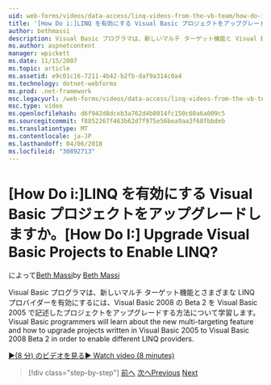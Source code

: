 ```yaml
---
uid: web-forms/videos/data-access/linq-videos-from-the-vb-team/how-do-i-upgrade-visual-basic-projects-to-enable-linq
title: '[How Do i:]LINQ を有効にする Visual Basic プロジェクトをアップグレードしますか。 | Microsoft Docs'
author: bethmassi
description: Visual Basic プログラマは、新しいマルチ ターゲット機能と Visual Basic 2008 Beta を Visual Basic 2005 で記述したプロジェクトをアップグレードする方法について学習しています.
ms.author: aspnetcontent
manager: wpickett
ms.date: 11/15/2007
ms.topic: article
ms.assetid: e9c01c16-7211-4b42-b2fb-daf9a314c0a4
ms.technology: dotnet-webforms
ms.prod: .net-framework
msc.legacyurl: /web-forms/videos/data-access/linq-videos-from-the-vb-team/how-do-i-upgrade-visual-basic-projects-to-enable-linq
msc.type: video
ms.openlocfilehash: d6f942d8dceb3a762d4b8014fc150c60a6a009c5
ms.sourcegitcommit: f8852267f463b62d7f975e56bea9aa3f68fbbdeb
ms.translationtype: MT
ms.contentlocale: ja-JP
ms.lasthandoff: 04/06/2018
ms.locfileid: "30892713"
---
```

<a name="how-do-i-upgrade-visual-basic-projects-to-enable-linq"></a><span data-ttu-id="ee061-104">[How Do i:]LINQ を有効にする Visual Basic プロジェクトをアップグレードしますか。</span><span class="sxs-lookup"><span data-stu-id="ee061-104">[How Do I:] Upgrade Visual Basic Projects to Enable LINQ?</span></span>
====================
<span data-ttu-id="ee061-105">によって[Beth Massi](https://github.com/bethmassi)</span><span class="sxs-lookup"><span data-stu-id="ee061-105">by [Beth Massi](https://github.com/bethmassi)</span></span>

<span data-ttu-id="ee061-106">Visual Basic プログラマは、新しいマルチ ターゲット機能とさまざまな LINQ プロバイダーを有効にするには、Visual Basic 2008 の Beta 2 を Visual Basic 2005 で記述したプロジェクトをアップグレードする方法について学習します。</span><span class="sxs-lookup"><span data-stu-id="ee061-106">Visual Basic programmers will learn about the new multi-targeting feature and how to upgrade projects written in Visual Basic 2005 to Visual Basic 2008 Beta 2 in order to enable different LINQ providers.</span></span>

[<span data-ttu-id="ee061-107">&#9654;(8 分) のビデオを見る</span><span class="sxs-lookup"><span data-stu-id="ee061-107">&#9654; Watch video (8 minutes)</span></span>](https://channel9.msdn.com/Blogs/ASP-NET-Site-Videos/how-do-i-upgrade-visual-basic-projects-to-enable-linq)

> [!div class="step-by-step"]
> <span data-ttu-id="ee061-108">[前へ](how-do-i-perform-group-and-aggregate-queries.md)
> [次へ](how-do-i-get-started-with-linq-to-xml.md)</span><span class="sxs-lookup"><span data-stu-id="ee061-108">[Previous](how-do-i-perform-group-and-aggregate-queries.md)
[Next](how-do-i-get-started-with-linq-to-xml.md)</span></span>
